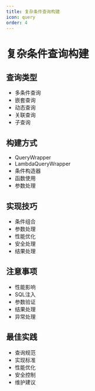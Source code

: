 ```yaml
---
title: 复杂条件查询构建
icon: query
order: 4
---
```


# 复杂条件查询构建

## 查询类型
- 多条件查询
- 嵌套查询
- 动态查询
- 关联查询
- 子查询

## 构建方式
- QueryWrapper
- LambdaQueryWrapper
- 条件构造器
- 函数使用
- 参数处理

## 实现技巧
- 条件组合
- 参数处理
- 性能优化
- 安全处理
- 结果处理

## 注意事项
- 性能影响
- SQL注入
- 参数验证
- 结果处理
- 异常处理

## 最佳实践
- 查询规范
- 实现标准
- 性能优化
- 安全控制
- 维护建议
